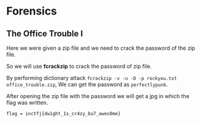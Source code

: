 # Forensics  
## The Office Trouble I  

Here we were given a zip file and we need to crack the password of the zip file.  

So we will use **fcrackzip** to crack the password of zip file.    

By performing dictionary attack ```fcrackzip -v -u -D -p rockyou.txt office_trouble.zip```, We can get the password as ```perfectlypunk```.  

After opening the zip file with the password we will get a jpg in which the flag was written.   

```flag = inctfj{dw1ght_1s_cr4zy_bu7_awes0me}```

